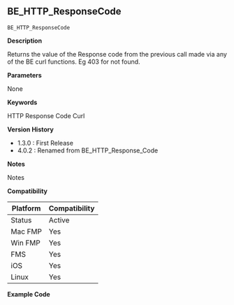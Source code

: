 ## BE_HTTP_ResponseCode

    BE_HTTP_ResponseCode

**Description**  

Returns the value of the Response code from the previous call made via any of the BE curl functions. Eg 403 for not found.

**Parameters**

None

**Keywords**  

HTTP Response Code Curl

**Version History**

* 1.3.0 : First Release
* 4.0.2 : Renamed from BE_HTTP_Response_Code

**Notes**

Notes

**Compatibility** 

| Platform | Compatibility |
|-----------|-----------|
| Status | Active |  
| Mac FMP | Yes  |  
| Win FMP | Yes  |  
| FMS | Yes  |  
| iOS | Yes  |  
| Linux | Yes  |  

**Example Code**
